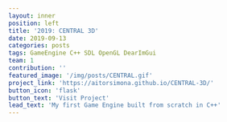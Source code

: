 ```yaml
---
layout: inner
position: left
title: '2019: CENTRAL 3D'
date: 2019-09-13
categories: posts
tags: GameEngine C++ SDL OpenGL DearImGui
team: 1
contribution: ''
featured_image: '/img/posts/CENTRAL.gif'
project_link: 'https://aitorsimona.github.io/CENTRAL-3D/'
button_icon: 'flask'
button_text: 'Visit Project'
lead_text: 'My first Game Engine built from scratch in C++'
---
```

